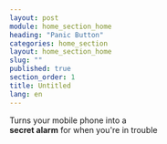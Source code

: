 ```yaml
---
layout: post
module: home_section_home
heading: "Panic Button"
categories: home_section
layout: home_section_home
slug: ""
published: true
section_order: 1
title: Untitled
lang: en
---
```


Turns your mobile phone into a<br/>
**secret alarm** for when you're in trouble